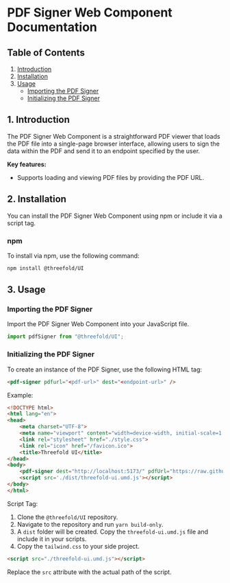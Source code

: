 # PDF Signer Web Component Documentation

## Table of Contents

1. [Introduction](#introduction)
2. [Installation](#installation)
3. [Usage](#usage)
   - [Importing the PDF Signer](#importing-the-pdf-signer)
   - [Initializing the PDF Signer](#initializing-the-pdf-signer)

## 1. Introduction

The PDF Signer Web Component is a straightforward PDF viewer that loads the PDF file into a single-page browser interface, allowing users to sign the data within the PDF and send it to an endpoint specified by the user.

**Key features:**

- Supports loading and viewing PDF files by providing the PDF URL.

## 2. Installation

You can install the PDF Signer Web Component using npm or include it via a script tag.

### npm

To install via npm, use the following command:

```bash
npm install @threefold/UI
```

## 3. Usage

### Importing the PDF Signer

Import the PDF Signer Web Component into your JavaScript file.

```js
import pdfSigner from "@threefold/UI";
```

### Initializing the PDF Signer

To create an instance of the PDF Signer, use the following HTML tag:

```html
<pdf-signer pdfurl="<pdf-url>" dest="<endpoint-url>" />
```

Example:

```HTML
<!DOCTYPE html>
<html lang="en">
<head>
    <meta charset="UTF-8">
    <meta name="viewport" content="width=device-width, initial-scale=1.0">
    <link rel="stylesheet" href="./style.css">
    <link rel="icon" href="/favicon.ico">
    <title>Threefold UI</title>
</head>
<body>
    <pdf-signer dest="http://localhost:5173/" pdfUrl="https://raw.githubusercontent.com/mozilla/pdf.js/ba2edeae/web/compressed.tracemonkey-pldi-09.pdf"/>
    <script src='./dist/threefold-ui.umd.js'></script>
</body>
</html>
```

Script Tag:

1. Clone the `@threefold/UI` repository.
2. Navigate to the repository and run `yarn build-only`.
3. A `dist` folder will be created. Copy the `threefold-ui.umd.js` file and include it in your scripts.
4. Copy the `tailwind.css` to your side project.

```html
<script src="./threefold-ui.umd.js"></script>
```

Replace the `src` attribute with the actual path of the script.
